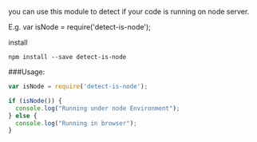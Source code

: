 you can use this module to detect if your code is running on node server.

E.g.  var isNode = require('detect-is-node');

install

```shell
npm install --save detect-is-node
```

###Usage:

```js
var isNode = require('detect-is-node');

if (isNode()) {
  console.log("Running under node Environment");
} else {
  console.log("Running in browser");
}
